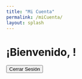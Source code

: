 ```yaml
---
title: "Mi Cuenta"
permalink: /miCuenta/
layout: splash
---
```


# ¡Bienvenido, <span id="username"></span>!

<!-- Cierre de sesión -->
<button onclick="logout()">Cerrar Sesión</button>

<!-- Display subscription plan -->
<p id="subscription-plan"></p>

<script>
  // Netlify Identity script y manejo de eventos
  netlifyIdentity.on('login', user => {
    // Acciones adicionales después del inicio de sesión si es necesario

    // Muestra el mensaje de bienvenida y el nombre de usuario
    const usernameSpan = document.getElementById('username');

    if (usernameSpan) {
      usernameSpan.innerText = user.user_metadata.full_name || user.email;
    }

    // Display subscription plan
    const subscriptionPlan = user.app_metadata.subscription_plan;
    if (subscriptionPlan) {
      const subscriptionPlanElement = document.getElementById('subscription-plan');
      subscriptionPlanElement.textContent = "Plan de Suscripción: " + subscriptionPlan;
      console.log('Subscription plan:', subscriptionPlan);
    }
    else {
      console.log('User', user);
      console.log('sin plan de suscripción');
    }
  });

  netlifyIdentity.on('logout', () => {
    // Acciones adicionales después del cierre de sesión si es necesario

    // Borra el nombre de usuario al cerrar sesión
    const usernameSpan = document.getElementById('username');
    if (usernameSpan) {
      usernameSpan.innerText = '';
    }
  });

  function logout() {
    netlifyIdentity.logout();
  }

</script>
